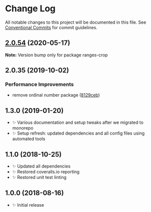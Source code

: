 # Change Log

All notable changes to this project will be documented in this file.
See [Conventional Commits](https://conventionalcommits.org) for commit guidelines.

## [2.0.54](https://gitlab.com/codsen/codsen/compare/ranges-crop@2.0.53...ranges-crop@2.0.54) (2020-05-17)

**Note:** Version bump only for package ranges-crop





## 2.0.35 (2019-10-02)

### Performance Improvements

- remove ordinal number package ([8129ceb](https://gitlab.com/codsen/codsen/commit/8129ceb))

## 1.3.0 (2019-01-20)

- ✨ Various documentation and setup tweaks after we migrated to monorepo
- ✨ Setup refresh: updated dependencies and all config files using automated tools

## 1.1.0 (2018-10-25)

- ✨ Updated all dependencies
- ✨ Restored coveralls.io reporting
- ✨ Restored unit test linting

## 1.0.0 (2018-08-16)

- ✨ Initial release
